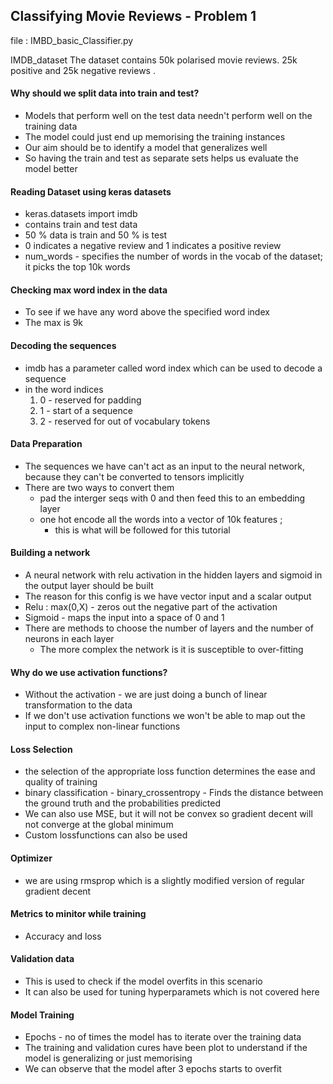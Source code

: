 ## Classifying Movie Reviews - Problem 1
file : IMBD_basic_Classifier.py  

IMDB_dataset
The dataset contains 50k polarised movie reviews. 25k positive and 25k negative reviews .
#### Why should we split data into train and test?
- Models that perform well on the test data needn't perform well on the training data 
- The model could just end up memorising the training instances
- Our aim should be to identify a model that generalizes well
- So having the train and test as separate sets helps us evaluate the model better 

#### Reading Dataset using keras datasets
- keras.datasets import imdb 
- contains train and test data
- 50 % data is train and 50 % is test 
- 0 indicates a negative review and 1 indicates a positive review
- num_words - specifies the number of words in the vocab of the dataset; it picks the top 10k words

#### Checking max word index in the data 
 - To see if we have any word above the specified word index
 - The max is 9k

#### Decoding the sequences 
- imdb has a parameter called word index which can be used to decode a sequence 
- in the word indices 
  1. 0 - reserved for padding 
  2. 1 - start of a sequence
  3. 2 - reserved for out of vocabulary tokens

#### Data Preparation 
- The sequences we have can't act as an input to the neural network, because they can't be converted to tensors implicitly
- There are two ways to convert them 
  - pad the interger seqs with 0 and then feed this to an embedding layer 
  - one hot encode all the words into a vector of 10k features ;
    - this is what will be followed for this tutorial 


#### Building a network 
- A neural network with relu activation in the hidden layers and sigmoid in the output layer should be built
- The reason for this config is we have vector input and a scalar output
- Relu : max(0,X) - zeros out the negative part of the activation
- Sigmoid - maps the input into a space of 0 and 1
- There are methods to choose the number of layers and the number of neurons in each layer 
  - The more complex the network is it is susceptible to over-fitting


#### Why do we use activation functions?
- Without the activation - we are just doing a bunch of linear transformation to the data 
- If we don't use activation functions we won't be able to map out the input to complex non-linear functions 


#### Loss Selection 
- the selection of the appropriate loss function determines the ease and quality of training 
- binary classification - binary_crossentropy - Finds the distance between the ground truth and the probabilities predicted 
- We can also use MSE, but it will not be convex so gradient decent will not converge at the global minimum
- Custom lossfunctions can also be used


#### Optimizer 
- we are using rmsprop which is a slightly modified version of regular gradient decent  

#### Metrics to minitor while training 
- Accuracy and loss

#### Validation data 
- This is used to check if the model overfits in this scenario 
- It can also be used for tuning hyperparamets which is not covered here 

#### Model Training
- Epochs - no of times the model has to iterate over the training data 
- The training and validation cures have been plot to understand if the model is generalizing or just memorising
- We can observe that the model after 3 epochs starts to overfit 

